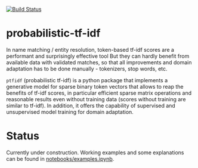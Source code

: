 [![Build Status](https://travis-ci.org/mossadnik/probabilistic-tf-idf.svg?branch=master)](https://travis-ci.org/mossadnik/probabilistic-tf-idf)

# probabilistic-tf-idf

In name matching / entity resolution, token-based tf-idf scores are a performant and surprisingly effective tool But they can hardly benefit from available data with validated matches, so that all improvements and domain adaptation has to be done manually - tokenizers, stop words, etc.

`ptfidf` (probabilistic tf-idf) is a python package that implements a generative model for sparse binary token vectors that allows to reap the benefits of tf-idf scores, in particular efficient sparse matrix operations and reasonable results even without training data (scores without training are similar to tf-idf).
In addition, it offers the capability of supervised and unsupervised model training for domain adaptation.

# Status

Currently under construction. Working examples and some explanations can be found in [notebooks/examples.ipynb](./notebooks/examples.ipynb).
